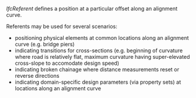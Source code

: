 _IfcReferent_ defines a position at a particular offset along an alignment curve.

Referents may be used for several scenarios:

* positioning physical elements at common locations along an alignment curve (e.g. bridge piers)
* indicating transitions for cross-sections (e.g. beginning of curvature where road is relatively flat, maximum curvature having super-elevated cross-slope to accomodate design speed)
* indicating broken chainage where distance measurements reset or reverse directions
* indicating domain-specific design parameters (via property sets) at locations along an alignment curve